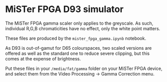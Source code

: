 # MiSTer FPGA D93 simulator

The MiSTer FPGA gamma scaler only applies to the greyscale.  As such, individual R,G,B chromaticities have no effect, only the white point matters. 

These files are produced by the `mister_fpga_gamma.ipynb` notebook.  

As D93 is out-of-gamut for D65 colourspaces, two scaled versions are offered as well as the standard one to reduce severe clipping, but this comes at the expense of brightness. 

Put these files in your `/media/fat/gamma` folder on your MiSTer FPGA device, and select them from the Video Processing -> Gamma Correction menu. 

